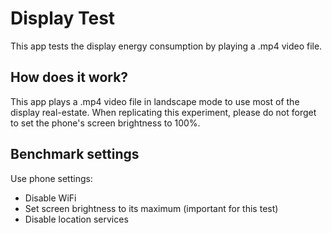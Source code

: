 # Display Test
This app tests the display energy consumption by playing a .mp4 video file.

## How does it work?
This app plays a .mp4 video file in landscape mode to use most of the display real-estate. When replicating this experiment, please do not forget to set the phone's screen brightness to 100%.

## Benchmark settings
Use phone settings:
* Disable WiFi
* Set screen brightness to its maximum (important for this test)
* Disable location services

